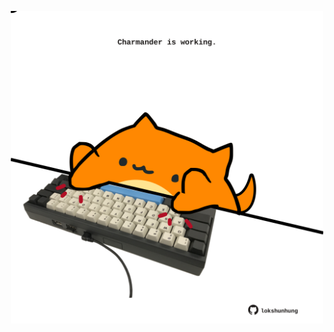 <!-- built at 28/05/2023, 09:00:55 UTC -->
<p align="center">
  <img width="500" height="500" src="./ReadmeImage.svg">
</p>
